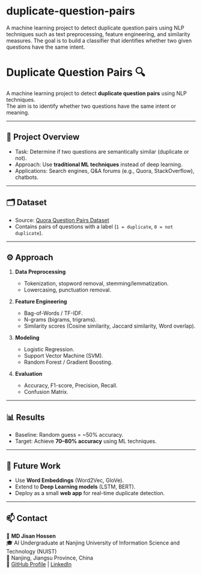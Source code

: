 # duplicate-question-pairs
A machine learning project to detect duplicate question pairs using NLP techniques such as text preprocessing, feature engineering, and similarity measures. The goal is to build a classifier that identifies whether two given questions have the same intent.

# Duplicate Question Pairs 🔍

A machine learning project to detect **duplicate question pairs** using NLP techniques.  
The aim is to identify whether two questions have the same intent or meaning.  

---

## 📌 Project Overview
- Task: Determine if two questions are semantically similar (duplicate or not).  
- Approach: Use **traditional ML techniques** instead of deep learning.  
- Applications: Search engines, Q&A forums (e.g., Quora, StackOverflow), chatbots.  

---

## 🗂️ Dataset
- Source: [Quora Question Pairs Dataset](https://www.kaggle.com/competitions/quora-question-pairs)  
- Contains pairs of questions with a label (`1 = duplicate`, `0 = not duplicate`).  

---

## ⚙️ Approach
1. **Data Preprocessing**
   - Tokenization, stopword removal, stemming/lemmatization.  
   - Lowercasing, punctuation removal.  

2. **Feature Engineering**
   - Bag-of-Words / TF-IDF.  
   - N-grams (bigrams, trigrams).  
   - Similarity scores (Cosine similarity, Jaccard similarity, Word overlap).  

3. **Modeling**
   - Logistic Regression.  
   - Support Vector Machine (SVM).  
   - Random Forest / Gradient Boosting.  

4. **Evaluation**
   - Accuracy, F1-score, Precision, Recall.  
   - Confusion Matrix.  

---

## 📊 Results
- Baseline: Random guess = ~50% accuracy.  
- Target: Achieve **70–80% accuracy** using ML techniques.  

---

## 🚀 Future Work
- Use **Word Embeddings** (Word2Vec, GloVe).  
- Extend to **Deep Learning models** (LSTM, BERT).  
- Deploy as a small **web app** for real-time duplicate detection.  

---

## 📫 Contact
👤 **MD Jisan Hossen**  
🎓 AI Undergraduate at Nanjing University of Information Science and Technology (NUIST)  
📍 Nanjing, Jiangsu Province, China  
🔗 [GitHub Profile](https://github.com/yourusername) | [LinkedIn](https://linkedin.com/in/yourusername)  

